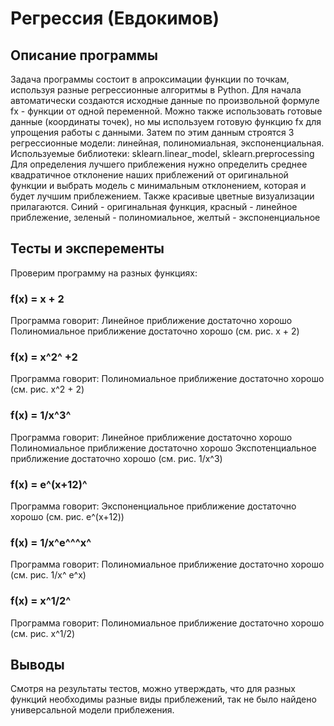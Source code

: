 ﻿# Регрессия (Евдокимов)
## Описание программы
Задача программы состоит в апроксимации функции по точкам, используя разные регрессионные алгоритмы в Python.
Для начала автоматически создаются исходные данные по произвольной формуле fx - функции от одной переменной. Можно также использовать готовые данные (координаты точек), но мы используем готовую функцию fx для упрощения работы с данными. 
Затем по этим данным строятся 3 регрессионные модели: линейная, полиномиальная, экспоненциальная. Используемые библиотеки: sklearn.linear_model, sklearn.preprocessing
Для определения лучшего приблежения нужно определить среднее квадратичное отклонение наших приблежений от оригинальной функции и выбрать модель с минимальным отклонением, которая и будет лучшим приблежением.
Также красивые цветные визуализации прилагаются.
Синий - оригинальная функция, красный - линейное приблежение, зеленый - полиномиальное, желтый - экспоненциальное
## Тесты и эксперементы
Проверим программу на разных функциях:
### f(x) = x + 2
Программа говорит:
Линейное приближение достаточно хорошо
Полиномиальное приближение достаточно хорошо
(см. рис. x + 2)
### f(x) = x^2^ +2 
Программа говорит:
Полиномиальное приближение достаточно хорошо
(см. рис. x^2 + 2)
### f(x) = 1/x^3^
Программа говорит:
Линейное приближение достаточно хорошо
Полиномиальное приближение достаточно хорошо
Экспотенциальное приближение достаточно хорошо
(см. рис. 1/x^3)
### f(x) = e^(x+12)^
Программа говорит:
Экспоненциальное приближение достаточно хорошо
(см. рис. e^(x+12))
### f(x) = 1/x^e^^^x^
Программа говорит:
Полиномиальное приближение достаточно хорошо
(см. рис. 1/x^  e^x)
### f(x) = x^1/2^
Программа говорит:
Полиномиальное приближение достаточно хорошо
(см. рис. x^1/2)

## Выводы
Смотря на результаты тестов, можно утверждать, что для разных функций необходимы разные виды приблежений, так не было найдено универсальной модели приблежения. 
